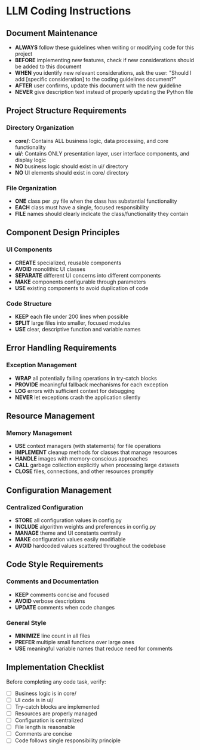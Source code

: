# LLM Coding Instructions

## Document Maintenance
- **ALWAYS** follow these guidelines when writing or modifying code for this project
- **BEFORE** implementing new features, check if new considerations should be added to this document
- **WHEN** you identify new relevant considerations, ask the user: "Should I add [specific consideration] to the coding guidelines document?"
- **AFTER** user confirms, update this document with the new guideline
- **NEVER** give description text instead of properly updating the Python file

## Project Structure Requirements

### Directory Organization
- **core/**: Contains ALL business logic, data processing, and core functionality
- **ui/**: Contains ONLY presentation layer, user interface components, and display logic
- **NO** business logic should exist in ui/ directory
- **NO** UI elements should exist in core/ directory

### File Organization
- **ONE** class per .py file when the class has substantial functionality
- **EACH** class must have a single, focused responsibility
- **FILE** names should clearly indicate the class/functionality they contain

## Component Design Principles

### UI Components
- **CREATE** specialized, reusable components
- **AVOID** monolithic UI classes
- **SEPARATE** different UI concerns into different components
- **MAKE** components configurable through parameters
- **USE** existing components to avoid duplication of code


### Code Structure
- **KEEP** each file under 200 lines when possible
- **SPLIT** large files into smaller, focused modules
- **USE** clear, descriptive function and variable names

## Error Handling Requirements

### Exception Management
- **WRAP** all potentially failing operations in try-catch blocks
- **PROVIDE** meaningful fallback mechanisms for each exception
- **LOG** errors with sufficient context for debugging
- **NEVER** let exceptions crash the application silently

## Resource Management

### Memory Management
- **USE** context managers (with statements) for file operations
- **IMPLEMENT** cleanup methods for classes that manage resources
- **HANDLE** images with memory-conscious approaches
- **CALL** garbage collection explicitly when processing large datasets
- **CLOSE** files, connections, and other resources promptly

## Configuration Management

### Centralized Configuration
- **STORE** all configuration values in config.py
- **INCLUDE** algorithm weights and preferences in config.py
- **MANAGE** theme and UI constants centrally
- **MAKE** configuration values easily modifiable
- **AVOID** hardcoded values scattered throughout the codebase

## Code Style Requirements

### Comments and Documentation
- **KEEP** comments concise and focused
- **AVOID** verbose descriptions
- **UPDATE** comments when code changes

### General Style
- **MINIMIZE** line count in all files
- **PREFER** multiple small functions over large ones
- **USE** meaningful variable names that reduce need for comments

## Implementation Checklist

Before completing any code task, verify:
- [ ] Business logic is in core/
- [ ] UI code is in ui/
- [ ] Try-catch blocks are implemented
- [ ] Resources are properly managed
- [ ] Configuration is centralized
- [ ] File length is reasonable
- [ ] Comments are concise
- [ ] Code follows single responsibility principle